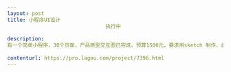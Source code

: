 ```yaml
---                
layout: post       
title: 小程序UI设计
                                执行中
           
description: 
有一个简单小程序，30个页面，产品原型交互图已完成，预算1500元，要求用sketch 制作，此次项目合作成功，可长期合作。
     
contenturl: https://pro.lagou.com/project/7396.html      
---                 
```

